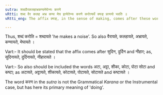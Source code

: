 ```yaml
---
sutra: शब्दवैरकलहाभ्रकण्वमेघेभ्यः करणे
vRtti: शब्द वैर कलह अभ्र कण्व मेघ इत्येतेभ्यः करणे करोत्यर्थे क्यङ् प्रत्ययो भवति ॥
vRtti_eng: The affix क्यङ्, in the sense of making, comes after these words, as the object of the action, viz :-शब्द 'sound', वैर 'hostility', कलह 'strife', अभ्र 'cloud', कण्व 'sin' and मेघ 'cloud'.

---
```

Thus, शब्दं करोति = शब्दायते 'he makes a noise'. So also वैरायते, कलहायते, अभ्रायते, कण्वायते, मेघायते ।

Vart:- It should be stated that the affix comes after सुदिन, दुर्दिन and नीहार; as, सुदिनायते, दुर्दिनायते, नीहारायते ।

Vart:- So also should be included the words अटा, अट्टा, शीका, कोटा, पोटा सोटा and कष्टा; as अटायते, अट्टायते, शीकायते, कोटायते, पोटायते, सोटायते and कष्टायते ।

The word करण in the _sutra_ is not the Grammatical _Karana_ or the Instrumental case, but has here its primary meaning of 'doing'.
